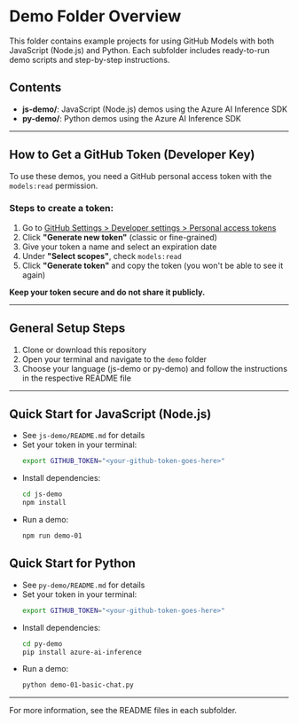# Demo Folder Overview

This folder contains example projects for using GitHub Models with both JavaScript (Node.js) and Python. Each subfolder includes ready-to-run demo scripts and step-by-step instructions.

## Contents
- **js-demo/**: JavaScript (Node.js) demos using the Azure AI Inference SDK
- **py-demo/**: Python demos using the Azure AI Inference SDK

---

## How to Get a GitHub Token (Developer Key)

To use these demos, you need a GitHub personal access token with the `models:read` permission.

### Steps to create a token:
1. Go to [GitHub Settings > Developer settings > Personal access tokens](https://github.com/settings/tokens)
2. Click **"Generate new token"** (classic or fine-grained)
3. Give your token a name and select an expiration date
4. Under **"Select scopes"**, check `models:read`
5. Click **"Generate token"** and copy the token (you won't be able to see it again)

**Keep your token secure and do not share it publicly.**

---

## General Setup Steps

1. Clone or download this repository
2. Open your terminal and navigate to the `demo` folder
3. Choose your language (js-demo or py-demo) and follow the instructions in the respective README file

---

## Quick Start for JavaScript (Node.js)
- See `js-demo/README.md` for details
- Set your token in your terminal:
  ```sh
  export GITHUB_TOKEN="<your-github-token-goes-here>"
  ```
- Install dependencies:
  ```sh
  cd js-demo
  npm install
  ```
- Run a demo:
  ```sh
  npm run demo-01
  ```

## Quick Start for Python
- See `py-demo/README.md` for details
- Set your token in your terminal:
  ```sh
  export GITHUB_TOKEN="<your-github-token-goes-here>"
  ```
- Install dependencies:
  ```sh
  cd py-demo
  pip install azure-ai-inference
  ```
- Run a demo:
  ```sh
  python demo-01-basic-chat.py
  ```

---

For more information, see the README files in each subfolder.
